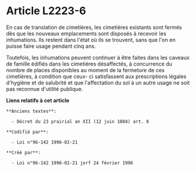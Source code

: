 # Article L2223-6

En cas de translation de cimetières, les cimetières existants sont fermés dès que les nouveaux emplacements sont disposés à
recevoir les inhumations. Ils restent dans l'état où ils se trouvent, sans que l'on en puisse faire usage pendant cinq ans.

Toutefois, les inhumations peuvent continuer à être faites dans les caveaux de famille édifiés dans les cimetières
désaffectés, à concurrence du nombre de places disponibles au moment de la fermeture de ces cimetières, à condition que ceux-
ci satisfassent aux prescriptions légales d'hygiène et de salubrité et que l'affectation du sol à un autre usage ne soit pas
reconnue d'utilité publique.

**Liens relatifs à cet article**

	**Anciens textes**:

	  - Décret du 23 prairial an XII (12 juin 1804) art. 8

	**Codifié par**:

	  - Loi n°96-142 1996-02-21

	**Créé par**:

	  - Loi n°96-142 1996-02-21 jorf 24 février 1996
